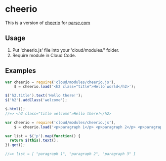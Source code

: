 # cheerio

This is a version of [cheerio](https://github.com/cheeriojs/cheerio) for [parse.com](https://parse.com/)

## Usage

1. Put 'cheerio.js' file into your 'cloud/modules/' folder.
2. Require module in Cloud Code.

## Examples

```js
var cheerio = require('cloud/modules/cheerio.js'),
    $ = cheerio.load('<h2 class="title">Hello world</h2>');

$('h2.title').text('Hello there!');
$('h2').addClass('welcome');

$.html();
//=> <h2 class="title welcome">Hello there!</h2>
```

```js
var cheerio = require('cloud/modules/cheerio.js'),
    $ = cheerio.load('<p>paragraph 1</p> <p>paragraph 2</p> <p>paragraph 3</p>');

var list = $('p').map(function() {
  return $(this).text();
}).get();

//=> list = [ "paragraph 1", "paragraph 2", "paragraph 3" ]
```
